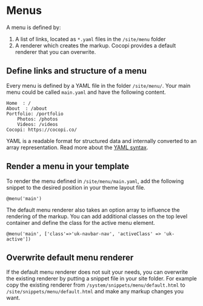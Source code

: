 # Menus

A menu is defined by:

1. A list of links, located as `*.yaml` files in the `/site/menu` folder
2. A renderer which creates the markup. Cocopi provides a default renderer that you can overwrite.

## Define links and structure of a menu

Every menu is defined by a YAML file in the folder `/site/menu/`. Your main menu could be called `main.yaml` and have the following content.

```
Home  : /
About  : /about
Portfolio: /portfolio
    Photos: /photos
    Videos: /videos
Cocopi: https://cocopi.co/
```

YAML is a readable format for structured data and internally converted to an array representation. Read more about the [YAML syntax](https://en.wikipedia.org/wiki/YAML#Examples).

## Render a menu in your template

To render the menu defined in `/site/menu/main.yaml`, add the following snippet to the desired position in your theme layout file.

```
@menu('main')
```

The default menu renderer also takes an option array to influence the rendering of the markup. You can add additional classes on the top level container and define the class for the active menu element.

```
@menu('main', ['class'=>'uk-navbar-nav', 'activeClass' => 'uk-active'])
```

## Overwrite default menu renderer

If the default menu renderer does not suit your needs, you can overwrite the existing renderer by putting a snippet file in your site folder. For example copy the existing renderer from `/system/snippets/menu/default.html` to `/site/snippets/menu/default.html` and make any markup changes you want.

